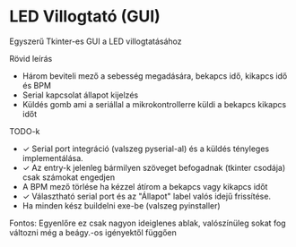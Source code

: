 # LED Villogtató (GUI)

Egyszerű Tkinter-es GUI a LED villogtatásához

Rövid leírás
 - Három beviteli mező a sebesség megadására, bekapcs idő, kikapcs idő és BPM
 - Serial kapcsolat állapot kijelzés
 - Küldés gomb ami a seriállal a mikrokontrollerre küldi a bekapcs kikapcs időt

TODO-k
 - ✓ Serial port integráció (valszeg pyserial-al) és a küldés tényleges implementálása.
 - ✓ Az entry-k jelenleg bármilyen szöveget befogadnak (tkinter csodája) csak számokat engedjen
 - A BPM mező törlése ha kézzel átírom a bekapcs vagy kikapcs időt
 - ✓ Választható serial port és az "Állapot" label valós idejű frissítése.
 - Ha minden kész buildelni exe-be (valszeg pyinstaller)

Fontos:
Egyenlőre ez csak nagyon ideiglenes ablak, valószínüleg sokat fog változni még a beágy.-os igényektől függően